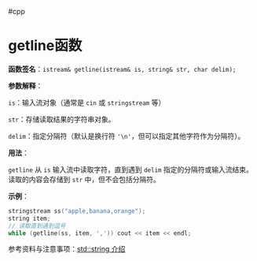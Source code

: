 #cpp

# getline函数

**函数签名**：`istream& getline(istream& is, string& str, char delim);`

**参数解释**：

`is`：输入流对象（通常是 `cin` 或 `stringstream` 等）

`str`：存储读取结果的字符串对象。

`delim`：指定分隔符（默认是换行符 `'\n'`，但可以指定其他字符作为分隔符）。

**用法**：

`getline` 从 `is` 输入流中读取字符，直到遇到 `delim` 指定的分隔符或输入流结束。读取的内容会存储到 `str` 中，但不会包括分隔符。

**示例**：

```cpp
stringstream ss("apple,banana,orange");
string item;
// 读取直到遇到逗号
while (getline(ss, item, ',')) cout << item << endl;
```

参考资料与注意事项：[std::string 介绍](https://www.learncpp.com/cpp-tutorial/introduction-to-stdstring/)